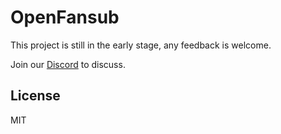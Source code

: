 # OpenFansub

This project is still in the early stage, any feedback is welcome.

Join our [Discord](https://discord.gg/wUdj2SfEa8) to discuss.

## License

MIT
